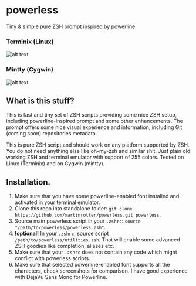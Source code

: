 # powerless
Tiny &amp; simple pure ZSH prompt inspired by powerline.

### Terminix (Linux)
![alt text](https://raw.githubusercontent.com/martinrotter/powerless/master/powerless.png)

### Mintty (Cygwin)
![alt text](https://raw.githubusercontent.com/martinrotter/powerless/master/powerless-mintty.png)

## What is this stuff?
This is fast and tiny set of ZSH scripts providing some nice ZSH setup, including powerline-inspired prompt and some other enhancements. The prompt offers some nice visual experience and information, including Git (coming soon) repositories metadata.

This is pure ZSH script and should work on any platform supported by ZSH. You do not need anything else like oh-my-zsh and similar shit. Just plain old working ZSH and terminal emulator with support of 255 colors. Tested on Linux (Terminix) and on Cygwin (mintty).

## Installation.
1. Make sure that you have some powerline-enabled font installed and activated in your terminal emulator.
2. Clone this repo into standalone folder: `git clone https://github.com/martinrotter/powerless.git powerless`.
3. Source main powerless script in your `.zshrc`: `source "/path/to/powerless/powerless.zsh"`.
4. **!optional!** In your `.zshrc`, source script `/path/to/powerless/utilities.zsh`. That will enable some advanced ZSH goodies like completion, aliases etc.
5. Make sure that your `.zshrc` does not contain any code which might conflict with powerless scripts.
6. Make sure that selected powerline-enabled font supports all the characters, check screenshots for comparison. I have good experience with DejaVu Sans Mono for Powerline.
